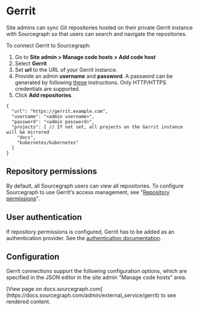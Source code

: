 # Gerrit

Site admins can sync Git repositories hosted on their private Gerrit instance with Sourcegraph so that users can search and navigate the repositories.

To connect Gerrit to Sourcegraph:

1. Go to **Site admin > Manage code hosts > Add code host**
2. Select **Gerrit**
3. Set **url** to the URL of your Gerrit instance.
4. Provide an admin **username** and **password**. A password can be generated by following [these](https://gerrit-documentation.storage.googleapis.com/Documentation/2.14.2/user-upload.html#http) instructions. Only HTTP/HTTPS credentials are supported.
5. Click **Add repositories**.

```
{
  "url": "https://gerrit.example.com",
  "username": "<admin username>",
  "password": "<admin password>",
  "projects": [ // If not set, all projects on the Gerrit instance will be mirrored
    "docs",
    "kubernetes/kubernetes"
  ]
}
```

## Repository permissions

By default, all Sourcegraph users can view all repositories. To configure
Sourcegraph to use Gerrit's access management, see "[Repository permissions](../repo/permissions.md#gerrit)".

## User authentication

If repository permissions is configured, Gerrit has to be added as an authentication provider.
See the [authentication documentation](../auth/index.md#gerrit).

## Configuration

Gerrit connections support the following configuration options, which are specified in the JSON editor in the site admin "Manage code hosts" area.

<div markdown-func=jsonschemadoc jsonschemadoc:path="admin/external_service/gerrit.schema.json">[View page on docs.sourcegraph.com](https://docs.sourcegraph.com/admin/external_service/gerrit) to see rendered content.</div>
